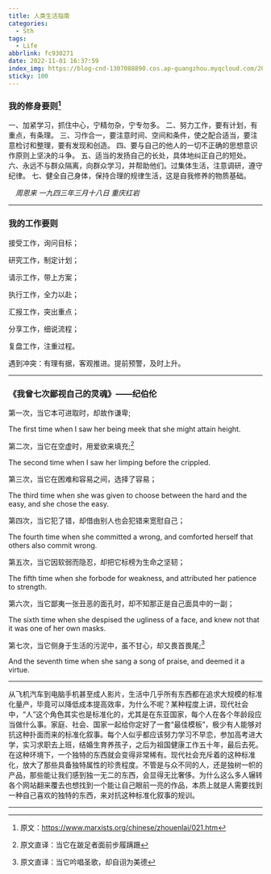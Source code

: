 ```yaml
---
title: 人类生活指南
categories:
  - Sth
tags:
  - Life
abbrlink: fc930271
date: 2022-11-01 16:37:59
index_img: https://blog-cnd-1307088890.cos.ap-guangzhou.myqcloud.com/202212131635147.png
sticky: 100
---
```


<!-- more -->
<!-- categories:Dev、Ops、Study、Sth、News、work-->
<!-- tags: 
Python、MySQL、LeetCode、机器学习、Linux、Big Data、Java、BlockChain、Docker、Web 、分布式、
Maven、数据结构、JVM、JavaScript、Crontab、Shell、Ubuntu、VPN、NodeJS、String、VM、Hadoop、
Life、树莓派、Git、Hexo、算法、运维、网络、看法、电影、美学、写作、哲学、文档、绘画、前端、
历史、政治、社会、导购
 -->
###  我的修身要则[^1]

一、加紧学习，抓住中心，宁精勿杂，宁专勿多。
二、努力工作，要有计划，有重点，有条理。
三、习作合一，要注意时间、空间和条件，使之配合适当，要注意检讨和整理，要有发现和创造。
四、要与自己的他人的一切不正确的思想意识作原则上坚决的斗争。
五、适当的发扬自己的长处，具体地纠正自己的短处。
六、永远不与群众隔离，向群众学习，并帮助他们。过集体生活，注意调研，遵守纪律。
七、健全自己身体，保持合理的规律生活，这是自我修养的物质基础。

　*周恩来 一九四三年三月十八日 重庆红岩*

----



### 我的工作要则

接受工作，询问目标；

研究工作，制定计划；

请示工作，带上方案；

执行工作，全力以赴；

汇报工作，突出重点；

分享工作，细说流程；

复盘工作，注重过程。

遇到冲突：有理有据，客观推进。提前预警，及时上升。


----


### 《我曾七次鄙视自己的灵魂》——纪伯伦

第一次，当它本可进取时，却故作谦卑;

The first time when I saw her being meek that she might attain height.



第二次，当它在空虚时，用爱欲来填充;[^2]

The second time when I saw her limping before the crippled.



第三次，当它在困难和容易之间，选择了容易；

The third time when she was given to choose between the hard and the easy, and she chose the easy.



第四次，当它犯了错，却借由别人也会犯错来宽慰自己；

The fourth time when she committed a wrong, and comforted herself that others also commit wrong.



第五次，当它因软弱而隐忍，却把它标榜为生命之坚韧；

The fifth time when she forbode for weakness, and attributed her patience to strength.



第六次，当它鄙夷一张丑恶的面孔时，却不知那正是自己面具中的一副；

The sixth time when she despised the ugliness of a face, and knew not that it was one of her own masks.



第七次，当它侧身于生活的污泥中，虽不甘心，却又畏首畏尾;[^3]

And the seventh time when she sang a song of praise, and deemed it a virtue.

----
从飞机汽车到电脑手机甚至成人影片，生活中几乎所有东西都在追求大规模的标准化量产，毕竟可以降低成本提高效率，为什么不呢？某种程度上讲，现代社会中，“人”这个角色其实也是标准化的，尤其是在东亚国家，每个人在各个年龄段应当做什么事。家庭、社会、国家一起给你定好了一套“最佳模板”，极少有人能够对抗这种扑面而来的标准化叙事。每个人似乎都应该努力学习不早恋，参加高考进大学，实习求职去上班，结婚生育养孩子，之后为祖国健康工作五十年，最后去死。在这种环境下，一个独特的东西就会变得非常稀有。现代社会充斥着的这种标准化，放大了那些具备独特属性的珍贵程度。不管是与众不同的人，还是独树一帜的产品，那些能让我们感到独一无二的东西，会显得无比奢侈。为什么这么多人辗转各个网站翻来覆去也想找到一个能让自己眼前一亮的作品，本质上就是人需要找到一种自己喜欢的独特的东西，来对抗这种标准化叙事的规训。


----





[^1]: 原文：https://www.marxists.org/chinese/zhouenlai/021.htm
[^2]: 原文直译：当它在跛足者面前步履蹒跚
[^3]: 原文直译：当它吟唱圣歌，却自诩为美德
